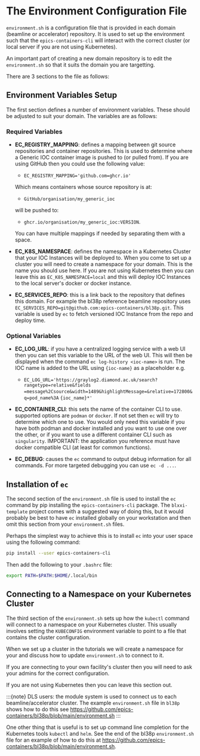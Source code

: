 # The Environment Configuration File

`environment.sh` is a configuration file that is provided in each domain
(beamline or accelerator) repository. It is used to set up the environment
such that the `epics-containers-cli` will interact with the correct
cluster (or local server if you are not using Kubernetes).

An important part of creating a new domain repository is to edit the
`environment.sh` so that it suits the domain you are targetting.

There are 3 sections to the file as follows:

## Environment Variables Setup

The first section defines a number of environment variables. These should
be adjusted to suit your domain. The variables are as follows:

### Required Variables

- **EC_REGISTRY_MAPPING**: defines a mapping between git source repositories and
  container repositories. This is used to determine where a Generic IOC
  container image is pushed to (or pulled from). If you are using GitHub then
  you could use the following value:

  - `EC_REGISTRY_MAPPING='github.com=ghcr.io'`

  Which means containers whose source repository is at:

  - `GitHub/organisation/my_generic_ioc`

  will be pushed to:

  - `ghcr.io/organisation/my_generic_ioc:VERSION`.

  You can have multiple mappings if needed by separating them with a space.

- **EC_K8S_NAMESPACE**: defines the namespace in a Kubernetes Cluster that your IOC
  Instances will be deployed to. When you come to set up a cluster you will
  need to create a namespace for your domain. This is the name you should
  use here. If you are not using Kubernetes then you can leave this as
  `EC_K8S_NAMESPACE=local` and this will deploy IOC Instances to the local server's
  docker or docker instance.

- **EC_SERVICES_REPO**: this is a link back to the repository that defines this
  domain. For example the bl38p reference beamline repository uses
  `EC_SERVICES_REPO=git@github.com:epics-containers/bl38p.git`. This variable
  is used by `ec` to fetch versioned IOC Instance from the repo and deploy
  time.

### Optional Variables

- **EC_LOG_URL**: if you have a centralized logging service with a web UI then
  you can set this variable to the URL of the web UI. This will then be
  displayed when the command `ec log-history <ioc-name>` is run. The
  IOC name is added to the URL using `{ioc-name}` as a placeholder e.g.

  - `EC_LOG_URL='https://graylog2.diamond.ac.uk/search?rangetype=relative&fields`
    `=message%2Csource&width=1489&highlightMessage=&relative=172800&q=pod_name%3A`
    `{ioc_name}*'`

- **EC_CONTAINER_CLI**: this sets the name of the container CLI to use. supported
  options are `podman` or `docker`. If not set then `ec` will try to
  determine which one to use. You would only need this variable if you have
  both podman and docker installed and you want to use one over the other, or
  if you want to use a different container CLI such as `singularity`.
  IMPORTANT: the application you reference must have docker compatible CLI
  (at least for common functions).

- **EC_DEBUG**: causes the `ec` command to output debug information for all
  commands. For more targeted debugging you can use `ec -d ...`.

## Installation of `ec`

The second section of the `environment.sh` file is used to install the
`ec` command by pip installing the `epics-containers-cli` package. The
`blxxi-template` project comes with a suggested way of doing this, but
it would probably be best to have `ec` installed globally on your
workstation and then omit this section from your `environment.sh` files.

Perhaps the simplest way to achieve this is to install `ec` into your user
space using the following command:

```bash
pip install --user epics-containers-cli
```

Then add the following to your `.bashrc` file:

```bash
export PATH=$PATH:$HOME/.local/bin
```

## Connecting to a Namespace on your Kubernetes Cluster

The third section of the `environment.sh` sets up how the `kubectl` command
will connect to a namespace on your Kubernetes cluster. This usually involves
setting the `KUBECONFIG` environment variable to point to a file that contains
the cluster configuration.

When we set up a cluster in the tutorials we will create a namespace for your
and discuss how to update `environment.sh` to connect to it.

If you are connecting to your own facility's cluster then you will need to
ask your admins for the correct configuration.

If you are not using Kubernetes then you can leave this section out.

:::{note}
DLS users: the module system is used to connect us to each beamline/accelerator
cluster. The example `environment.sh` file in `bl38p` shows how to do this
see <https://github.com/epics-containers/bl38p/blob/main/environment.sh>
:::

One other thing that is useful is to set up command line completion for the
Kubernetes tools `kubectl` and `helm`. See the end of the bl38p
`environment.sh` file for an example of how to do this at
<https://github.com/epics-containers/bl38p/blob/main/environment.sh>.
